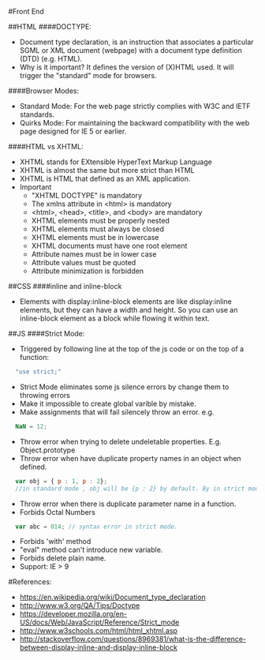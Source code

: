 #Front End

##HTML
####DOCTYPE: 
* Document type declaration, is an instruction that associates a particular SGML or XML document (webpage) with a document type definition (DTD) (e.g. HTML).
* Why is it important? It defines the version of (X)HTML used. It will trigger the "standard" mode for browsers. 

####Browser Modes:
* Standard Mode: For the web page strictly complies with W3C and IETF standards.
* Quirks Mode: For maintaining the backward compatibility with the web page designed for IE 5 or earlier.

####HTML vs XHTML:
* XHTML stands for EXtensible HyperText Markup Language
* XHTML is almost the same but more strict than HTML
* XHTML is HTML that defined as an XML application.
* Important
  * "XHTML DOCTYPE" is mandatory
  * The xmlns attribute in \<html\> is mandatory
  * \<html\>, \<head\>, \<title\>, and \<body\> are mandatory
  * XHTML elements must be properly nested
  * XHTML elements must always be closed
  * XHTML elements must be in lowercase
  * XHTML documents must have one root element
  * Attribute names must be in lower case
  * Attribute values must be quoted
  * Attribute minimization is forbidden 

##CSS
####inline and inline-block
* Elements with display:inline-block elements are like display:inline elements, but they can have a width and height. So you can use an inline-block element as a block while flowing it within text.



##JS
####Strict Mode:
* Triggered by following line at the top of the js code or on the top of a function:
```javascript
  "use strict;"
```
* Strict Mode eliminates some js silence errors by change them to throwing errors
 * Make it impossible to create global varible by mistake.
 * Make assignments that will fail silencely throw an error. e.g.
  ```javascript
    NaN = 12;
  ```
 * Throw error when trying to delete undeletable properties. E.g. Object.prototype
 * Throw error when have duplicate property names in an object when defined.
  ```javascript
    var obj = { p : 1, p : 2};
    //in standard mode , obj will be {p : 2} by default. By in strict mode, it will throw a error.
  ```
 * Throw error when there is duplicate parameter name in a function.
 * Forbids Octal Numbers
  ```javascript
    var abc = 014; // syntax error in strict mode.
  ```
 * Forbids 'with' method
 * "eval" method can't introduce new variable.
 * Forbids delete plain name.
* Support: IE > 9
 
#References:
* https://en.wikipedia.org/wiki/Document_type_declaration
* http://www.w3.org/QA/Tips/Doctype
* https://developer.mozilla.org/en-US/docs/Web/JavaScript/Reference/Strict_mode
* http://www.w3schools.com/html/html_xhtml.asp
* http://stackoverflow.com/questions/8969381/what-is-the-difference-between-display-inline-and-display-inline-block

